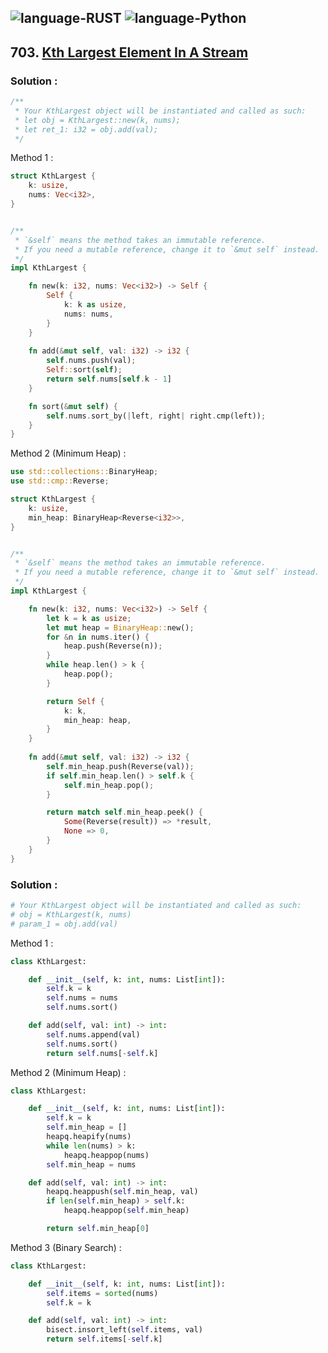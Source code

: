 ![language-RUST](https://img.shields.io/badge/RUST-8d4004?style=for-the-badge&logo=RUST)
![language-Python](https://img.shields.io/badge/Python-ffd43b?style=for-the-badge&logo=PYTHON)
---

## 703. [Kth Largest Element In A Stream](https://leetcode.com/problems/kth-largest-element-in-a-stream)

### Solution :

```rust
/**
 * Your KthLargest object will be instantiated and called as such:
 * let obj = KthLargest::new(k, nums);
 * let ret_1: i32 = obj.add(val);
 */
```

Method 1 :
```rust
struct KthLargest {
    k: usize,
    nums: Vec<i32>,
}


/** 
 * `&self` means the method takes an immutable reference.
 * If you need a mutable reference, change it to `&mut self` instead.
 */
impl KthLargest {

    fn new(k: i32, nums: Vec<i32>) -> Self {
        Self {
            k: k as usize,
            nums: nums,
        }
    }
    
    fn add(&mut self, val: i32) -> i32 {
        self.nums.push(val);
        Self::sort(self);
        return self.nums[self.k - 1]
    }

    fn sort(&mut self) {
        self.nums.sort_by(|left, right| right.cmp(left));
    }
}
```

Method 2 (Minimum Heap) :
```rust
use std::collections::BinaryHeap;
use std::cmp::Reverse;

struct KthLargest {
    k: usize,
    min_heap: BinaryHeap<Reverse<i32>>,
}


/** 
 * `&self` means the method takes an immutable reference.
 * If you need a mutable reference, change it to `&mut self` instead.
 */
impl KthLargest {

    fn new(k: i32, nums: Vec<i32>) -> Self {
        let k = k as usize;
        let mut heap = BinaryHeap::new();
        for &n in nums.iter() {
            heap.push(Reverse(n));
        }
        while heap.len() > k {
            heap.pop();
        }

        return Self {
            k: k,
            min_heap: heap,
        }
    }
    
    fn add(&mut self, val: i32) -> i32 {
        self.min_heap.push(Reverse(val));
        if self.min_heap.len() > self.k {
            self.min_heap.pop();
        }

        return match self.min_heap.peek() {
            Some(Reverse(result)) => *result,
            None => 0,
        }
    }
}
```

### Solution :

```python
# Your KthLargest object will be instantiated and called as such:
# obj = KthLargest(k, nums)
# param_1 = obj.add(val)
```

Method 1 :
```python
class KthLargest:

    def __init__(self, k: int, nums: List[int]):
        self.k = k
        self.nums = nums
        self.nums.sort()

    def add(self, val: int) -> int:
        self.nums.append(val)
        self.nums.sort()
        return self.nums[-self.k]
```

Method 2 (Minimum Heap) :
```python
class KthLargest:

    def __init__(self, k: int, nums: List[int]):
        self.k = k
        self.min_heap = []
        heapq.heapify(nums)
        while len(nums) > k:
            heapq.heappop(nums)
        self.min_heap = nums

    def add(self, val: int) -> int:
        heapq.heappush(self.min_heap, val)
        if len(self.min_heap) > self.k:
            heapq.heappop(self.min_heap)

        return self.min_heap[0]
```

Method 3 (Binary Search) :
```python
class KthLargest:

    def __init__(self, k: int, nums: List[int]):
        self.items = sorted(nums)
        self.k = k

    def add(self, val: int) -> int:
        bisect.insort_left(self.items, val)
        return self.items[-self.k]
```
